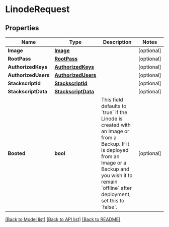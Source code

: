 # LinodeRequest

## Properties
Name | Type | Description | Notes
------------ | ------------- | ------------- | -------------
**Image** | [**Image**](image.md) |  | [optional] 
**RootPass** | [**RootPass**](root_pass.md) |  | [optional] 
**AuthorizedKeys** | [**AuthorizedKeys**](authorized_keys.md) |  | [optional] 
**AuthorizedUsers** | [**AuthorizedUsers**](authorized_users.md) |  | [optional] 
**StackscriptId** | [**StackscriptId**](stackscript_id.md) |  | [optional] 
**StackscriptData** | [**StackscriptData**](stackscript_data.md) |  | [optional] 
**Booted** | **bool** | This field defaults to &#x60;true&#x60; if the Linode is created with an Image or from a Backup. If it is deployed from an Image or a Backup and you wish it to remain &#x60;offline&#x60; after deployment, set this to &#x60;false&#x60;.  | [optional] 

[[Back to Model list]](../README.md#documentation-for-models) [[Back to API list]](../README.md#documentation-for-api-endpoints) [[Back to README]](../README.md)


